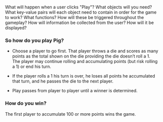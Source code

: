 What will happen when a user clicks "Play"?
What objects will you need?
What key-value pairs will each object need to contain in order for the game to work?
What functions?
How will these be triggered throughout the gameplay?
How will information be collected from the user? How will it be displayed?

### So how do you play Pig?
* Choose a player to go first. That player throws a die and scores as many points as the total shown on the die providing the die doesn’t roll a 1. The player may continue rolling and accumulating points (but risk rolling a 1) or end his turn.

* If the player rolls a 1 his turn is over, he loses all points he accumulated that turn, and he passes the die to the next player.

* Play passes from player to player until a winner is determined.

### How do you win?
The first player to accumulate 100 or more points wins the game.